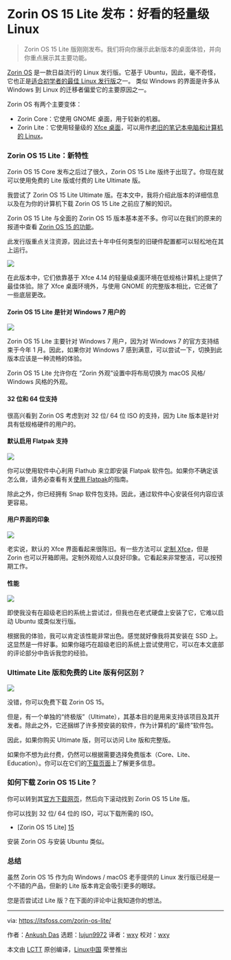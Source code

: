 [#]: collector: (lujun9972)
[#]: translator: (wxy)
[#]: reviewer: (wxy)
[#]: publisher: ( )
[#]: url: ( )
[#]: subject: (Zorin OS 15 Lite Release: Good Looking Lightweight Linux)
[#]: via: (https://itsfoss.com/zorin-os-lite/)
[#]: author: (Ankush Das https://itsfoss.com/author/ankush/)

Zorin OS 15 Lite 发布：好看的轻量级 Linux
======

> Zorin OS 15 Lite 版刚刚发布。我们将向你展示此新版本的桌面体验，并向你重点展示其主要功能。

[Zorin OS][1] 是一款日益流行的 Linux 发行版。它基于 Ubuntu，因此，毫不奇怪，它也正是[适合初学者的最佳 Linux 发行版][2]之一。 类似 Windows 的界面是许多从 Windows 到 Linux 的迁移者偏爱它的主要原因之一。

Zorin OS 有两个主要变体：

* Zorin Core：它使用 GNOME 桌面，用于较新的机器。
* Zorin Lite：它使用轻量级的 [Xfce 桌面][3]，可以用作[老旧的笔记本电脑和计算机的 Linux][4]。

### Zorin OS 15 Lite：新特性

Zorin OS 15 Core 发布之后过了很久，Zorin OS 15 Lite 版终于出现了。你现在就可以使用免费的 Lite 版或付费的 Lite Ultimate 版。

我尝试了 Zorin OS 15 Lite Ultimate 版。在本文中，我将介绍此版本的详细信息以及在为你的计算机下载 Zorin OS 15 Lite 之前应了解的知识。

Zorin OS 15 Lite 与全面的 Zorin OS 15 版本基本差不多。你可以在我们的原来的报道中查看 [Zorin OS 15 的功能][6]。

此发行版重点关注资源，因此过去十年中任何类型的旧硬件配置都可以轻松地在其上运行。

![][7]

在此版本中，它们依靠基于 Xfce 4.14 的轻量级桌面环境在低规格计算机上提供了最佳体验。除了 Xfce 桌面环境外，与使用 GNOME 的完整版本相比，它还做了一些底层更改。

#### Zorin OS 15 Lite 是针对 Windows 7 用户的

![][8]

Zorin OS 15 Lite 主要针对 Windows 7 用户，因为对 Windows 7 的官方支持结束于今年 1 月。因此，如果你对 Windows 7 感到满意，可以尝试一下，切换到此版本应该是一种流畅的体验。

Zorin OS 15 Lite 允许你在 “Zorin 外观”设置中将布局切换为 macOS 风格/ Windows 风格的外观。

#### 32 位和 64 位支持

很高兴看到 Zorin OS 考虑到对 32 位/ 64 位 ISO 的支持，因为 Lite 版本是针对具有低规格硬件的用户的。

#### 默认启用 Flatpak 支持

![][9]

你可以使用软件中心利用 Flathub 来立即安装 Flatpak 软件包。如果你不确定该怎么做，请务必查看有关[使用 Flatpak][10]的指南。

除此之外，你已经拥有 Snap 软件包支持。因此，通过软件中心安装任何内容应该更容易。

#### 用户界面的印象

![][11]

老实说，默认的 Xfce 界面看起来很陈旧。有一些方法可以 [定制 Xfce][12]，但是 Zorin 也可以开箱即用。定制外观给人以良好印象。它看起来非常整洁，可以按预期工作。

#### 性能

![][13]

即使我没有在超级老旧的系统上尝试过，但我也在老式硬盘上安装了它，它难以启动 Ubuntu 或类似发行版。

根据我的体验，我可以肯定该性能非常出色。感觉就好像我将其安装在 SSD 上。这显然是一件好事。如果你碰巧在超级老旧的系统上尝试使用它，可以在本文底部的评论部分中告诉我您的经验。

### Ultimate Lite 版和免费的 Lite 版有何区别？

![][14]

没错，你可以免费下载 Zorin OS 15。

但是，有一个单独的“终极版”（Ultimate），其基本目的是用来支持该项目及其开发者。除此之外，它还捆绑了许多预安装的软件，作为计算机的“最终”软件包。

因此，如果你购买 Ultimate 版，则可以访问 Lite 版和完整版。

如果你不想为此付费，仍然可以根据需要选择免费版本（Core、Lite、Education）。你可以在它们的[下载页面][15]上了解更多信息。

### 如何下载 Zorin OS 15 Lite？

你可以转到其[官方下载网页][15]，然后向下滚动找到 Zorin OS 15 Lite 版。

你可以找到 32 位/ 64 位的 ISO，可以下载所需的 ISO。

- [Zorin OS 15 Lite] [15]

安装 Zorin OS 与安装 Ubuntu 类似。

### 总结

虽然 Zorin OS 15 作为向 Windows / macOS 老手提供的 Linux 发行版已经是一个不错的产品，但新的 Lite 版本肯定会吸引更多的眼球。

您是否尝试过 Lite 版？在下面的评论中让我知道你的想法。

--------------------------------------------------------------------------------

via: https://itsfoss.com/zorin-os-lite/

作者：[Ankush Das][a]
选题：[lujun9972][b]
译者：[wxy](https://github.com/wxy)
校对：[wxy](https://github.com/wxy)

本文由 [LCTT](https://github.com/LCTT/TranslateProject) 原创编译，[Linux中国](https://linux.cn/) 荣誉推出

[a]: https://itsfoss.com/author/ankush/
[b]: https://github.com/lujun9972
[1]: https://zorinos.com/
[2]: https://itsfoss.com/best-linux-beginners/
[3]: https://www.xfce.org/
[4]: https://itsfoss.com/lightweight-linux-beginners/
[5]: https://www.youtube.com/c/itsfoss?sub_confirmation=1
[6]: https://linux.cn/article-11058-1.html
[7]: https://i0.wp.com/itsfoss.com/wp-content/uploads/2019/11/file-explorer-zorin-os-15-lite.jpg?ssl=1
[8]: https://i0.wp.com/itsfoss.com/wp-content/uploads/2019/11/zorin-lite-ultimate-appearance.jpg?ssl=1
[9]: https://i1.wp.com/itsfoss.com/wp-content/uploads/2019/11/zorin-os-software.png?ssl=1
[10]: https://itsfoss.com/flatpak-guide/
[11]: https://i1.wp.com/itsfoss.com/wp-content/uploads/2019/11/zorin-os-15-lite-appearance.jpg?ssl=1
[12]: https://itsfoss.com/customize-xfce/
[13]: https://i0.wp.com/itsfoss.com/wp-content/uploads/2019/11/homescreen-zorin-os-15-lite.jpg?ssl=1
[14]: https://i2.wp.com/itsfoss.com/wp-content/uploads/2019/11/zorin-os-ultimate.jpg?ssl=1
[15]: https://zorinos.com/download/
